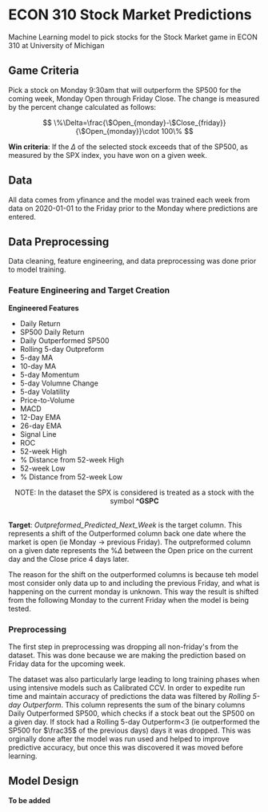 # ECON 310 Stock Market Predictions
Machine Learning model to pick stocks for the Stock Market game in ECON 310 at University of Michigan

## Game Criteria
Pick a stock on Monday 9:30am that will outperform the SP500 for the coming week, Monday Open through Friday Close. The change is measured by the percent change calculated as follows:

$$
\%\Delta=\frac{\$Open_{monday}-\$Close_{friday}}{\$Open_{monday}}\cdot 100\%
$$

**Win criteria**: If the $\Delta$ of the selected stock exceeds that of the SP500, as measured by the SPX index, you have won on a given week.

## Data
All data comes from yfinance and the model was trained each week from data on 2020-01-01 to the Friday prior to the Monday where predictions are entered.

## Data Preprocessing
Data cleaning, feature engineering, and data preprocessing was done prior to model training.

### Feature Engineering and Target Creation
**Engineered Features**
- Daily Return
- SP500 Daily Return
- Daily Outperformed SP500
- Rolling 5-day Outpreform
- 5-day MA
- 10-day MA
- 5-day Momentum
- 5-day Volumne Change
- 5-day Volatility
- Price-to-Volume
- MACD
- 12-Day EMA
- 26-day EMA
- Signal Line
- ROC
- 52-week High
- % Distance from 52-week High
- 52-week Low
- % Distance from 52-week Low

<center>NOTE: In the dataset the SPX is considered is treated as a stock with the symbol <b>^GSPC</b></center>
<br>

**Target**: *Outpreformed_Predicted_Next_Week* is the target column. This represents a shift of the Outperformed column back one date where the market is open (ie Monday $\rightarrow$ previous Friday). The outpreformed column on a given date represents the $\%\Delta$ between the Open price on the current day and the Close price 4 days later. 

The reason for the shift on the outperformed columns is because teh model most consider only data up to and including the previous Friday, and what is happening on the current monday is unknown. This way the result is shifted from the following Monday to the current Friday when the model is being tested. 

### Preprocessing
The first step in preprocessing was dropping all non-friday's from the dataset. This was done because we are making the prediction based on Friday data for the upcoming week.

The dataset was also particularly large leading to long training phases when using intensive models such as Calibrated CCV. In order to expedite run time and maintain accuracy of predictions the data was filtered by *Rolling 5-day Outperform*. This column represents the sum of the binary columns Daily Outperformed SP500, which checks if a stock beat out the SP500 on a given day. If stock had a Rolling 5-day Outperform<3 (ie outperformed the SP500 for $\frac35$ of the previous days) days it was dropped. This was orginally done after the model was run used and helped to improve predictive accuracy, but once this was discovered it was moved before learning. 

## Model Design
**To be added**
